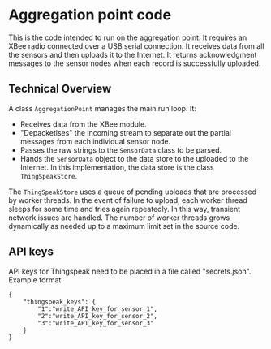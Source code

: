 # Aggregation point code

This is the code intended to run on the aggregation point. It requires an XBee
radio connected over a USB serial connection. It receives data from all the
sensors and then uploads it to the Internet. It returns acknowledgment messages
to the sensor nodes when each record is successfully uploaded.

## Technical Overview

A class ``AggregationPoint`` manages the main run loop. It:
  * Receives data from the XBee module.
  * "Depacketises" the incoming stream to separate out the partial messages from each individual sensor node.
  * Passes the raw strings to the ``SensorData`` class to be parsed.
  * Hands the ``SensorData`` object to the data store to the uploaded to the Internet. In this implementation, the data store is the class ``ThingSpeakStore``.

The ``ThingSpeakStore`` uses a queue of pending uploads that are processed by worker threads. In the event of failure to upload, each worker thread sleeps for some time and tries again repeatedly. In this way, transient network issues are handled. The number of worker threads grows dynamically as needed up to a maximum limit set in the source code.

## API keys

API keys for Thingspeak need to be placed in a file called "secrets.json".
Example format:

    {
        "thingspeak_keys": {
            "1":"write_API_key_for_sensor_1",
            "2":"write_API_key_for_sensor_2",
            "3":"write_API_key_for_sensor_3"
        }
    }
